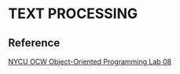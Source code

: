# TEXT PROCESSING

## Reference

[NYCU OCW Object-Oriented Programming Lab 08](https://ocw.nycu.edu.tw/course/oop002/LAB_08.pdf)

